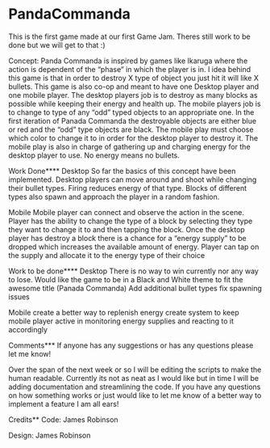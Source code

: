 # PandaCommanda
This is the first game made at our first Game Jam. Theres still work to be done but we will get to that :)

Concept:
Panda Commanda is inspired by games like Ikaruga where the action is dependent of the “phase” in which the player is in.
I idea behind this game is that in order to destroy X type of object you just hit it will like X bullets. This game is also co-op and meant to have one Desktop player and one mobile player. The desktop players  job is to destroy as many blocks as possible while keeping their energy and health up. The mobile players job is to change to type of any “odd” typed objects to an appropriate one. In the first iteration of Panada Commanda the destroyable objects are either blue or red and the “odd” type objects are black. The mobile play must choose which color to change it to in order for the desktop player to destroy it. The mobile play is also in charge of gathering up and charging energy for the desktop player to use. No energy means no bullets.

Work Done****
Desktop
So far the basics of this concept have been implemented. Desktop players can move around and shoot while changing their bullet types. Firing reduces energy of that type. Blocks of different types also spawn and approach the player in a random fashion. 

Mobile
Mobile player can connect and observe the action in the scene. Player has the ability to change the type of a block by selecting they type they want to change it to and then tapping the block. Once the desktop player has destroy a block there is a chance for a “energy supply” to be dropped which increases the available amount of energy. Player can tap on the supply and allocate it to the energy type of their choice

Work to be done****
Desktop
There is no way to win currently nor any way to lose. 
Would like the game to be in  a Black and White theme to fit the awesome title (Panada Commanda)
Add additional bullet types 
fix spawning issues 

Mobile
create a better way to replenish energy
create system to keep mobile player active in monitoring energy supplies and reacting to it accordingly

Comments***
If anyone has any suggestions or has any questions please let me know!

Over the span of the next week or so I will be editing the scripts to make the human readable. Currently its not as neat as I would like but in time I will be adding documentation and streamlining the code. If you have any questions on how something works or just would like to let me know of a better way to implement a feature I am all ears!



Credits**
Code:
James Robinson

Design:
James Robinson
